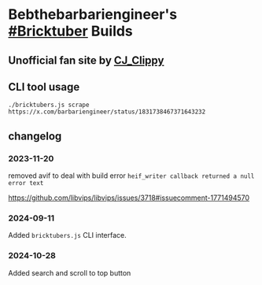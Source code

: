 # Bebthebarbariengineer's [#Bricktuber](https://twitter.com/hashtag/Bricktuber) Builds

## Unofficial fan site by [CJ_Clippy](https://twitter.com/cj_clippy)

## CLI tool usage

    ./bricktubers.js scrape https://x.com/barbariengineer/status/1831738467371643232

## changelog

### 2023-11-20 

removed avif to deal with build error `heif_writer callback returned a null error text`

https://github.com/libvips/libvips/issues/3718#issuecomment-1771494570

### 2024-09-11

Added `bricktubers.js` CLI interface.

### 2024-10-28

Added search and scroll to top button